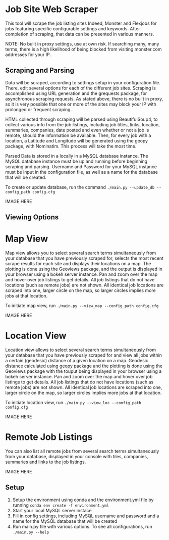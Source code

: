 # Job Site Web Scraper
This tool will scrape the job listing sites Indeed, Monster and Flexjobs for jobs featuring specific configurable settings and keywords. After completion of scraping, that data can be presented in various manners. 

NOTE: No built in proxy settings, use at own risk. If searching many, many terms, there is a high likelihood of being blocked from visiting monster.com addresses for your IP.

## Scraping and Parsing

Data will be scraped, according to settings setup in your configuration file. There, edit several options for each of the different job sites. Scraping is accomplished using URL generation and the grequests package, for asynchronous scraping requests. As stated above, there is no built in proxy, so it is very possible that one or more of the sites may block your IP with prolonged or frequent scraping.

HTML collected through scraping will be parsed using BeautifulSoup4, to collect various info from the job listings, including job titles, links, location, summaries, companies, date posted and even whether or not a job is remote, should the information be available. Then, for every job with a location, a Latitude and Longitude will be generated using the geopy package, with Nominatim. This process will take the most time.

Parsed Data is stored in a locally in a MySQL database instance. The MySQL database instance must be up and running before beginning scraping and parsing. Username and Password for your MySQL instance must be input in the configuration file, as well as a name for the database that will be created.

To create or update database, run the command ```./main.py --update_db --config_path config.cfg```

IMAGE HERE

## Viewing Options

# Map View

Map view allows you to select several search terms simultaneously from your database that you have previously scraped for, selects the most recent scrape results for each site and displays their locations on a map. The plotting is done using the Geoviews package, and the output is displayed in your browser using a bokeh server instance. Pan and zoom over the map and hover over job listings to get details. All job listings that do not have locations (such as remote jobs) are not shown. All identical job locations are scraped into one, larger circle on the map, so larger circles implies more jobs at that location.

To initiate map view, run ```./main.py --view_map --config_path config.cfg```

IMAGE HERE

# Location View

Location view allows to select several search terms simultaneously from your database that you have previously scraped for and view all jobs within a certain (geodesic) distance of a given location on a map. Geodesic distance calculated using geopy package and the plotting is done using the Geoviews package with the touput being displayed in your browser using a bokeh server instance. Pan and zoom over the map and hover over job listings to get details. All job listings that do not have locations (such as remote jobs) are not shown. All identical job locations are scraped into one, larger circle on the map, so larger circles implies more jobs at that location.

To initiate location view, run ```./main.py --view_loc --config_path config.cfg```

IMAGE HERE

# Remote Job Listings

You can also list all remote jobs from several search terms simultaneously from your database, displayed in your console with tiles, companies, summaries and links to the job listings.

IMAGE HERE

## Setup
1. Setup the environment using conda and the environment.yml file by running ```conda env create -f environment.yml```
2. Start your local MySQL server instace
3. Fill in config settings, including MySQL username and password and a name for the MySQL database that will be created
4. Run main.py file with various options. To see all configurations, run ```./main.py --help```
